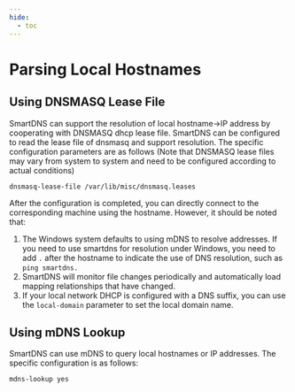 ```yaml
---
hide:
  - toc
---
```


# Parsing Local Hostnames

## Using DNSMASQ Lease File

SmartDNS can support the resolution of local hostname->IP address by cooperating with DNSMASQ dhcp lease file. SmartDNS can be configured to read the lease file of dnsmasq and support resolution. The specific configuration parameters are as follows 
(Note that DNSMASQ lease files may vary from system to system and need to be configured according to actual conditions)

```shell
dnsmasq-lease-file /var/lib/misc/dnsmasq.leases
```

After the configuration is completed, you can directly connect to the corresponding machine using the hostname. However, it should be noted that:

1. The Windows system defaults to using mDNS to resolve addresses. If you need to use smartdns for resolution under Windows, you need to add `.` after the hostname to indicate the use of DNS resolution, such as `ping smartdns.`
1. SmartDNS will monitor file changes periodically and automatically load mapping relationships that have changed.
1. If your local network DHCP is configured with a DNS suffix, you can use the `local-domain` parameter to set the local domain name.

## Using mDNS Lookup

SmartDNS can use mDNS to query local hostnames or IP addresses. The specific configuration is as follows:

```shell
mdns-lookup yes
```
